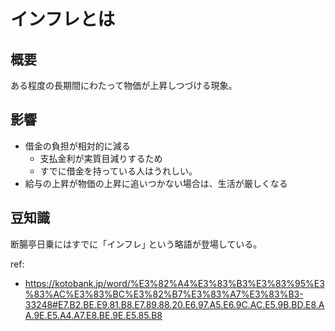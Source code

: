 # インフレとは

## 概要
ある程度の長期間にわたって物価が上昇しつづける現象。

## 影響
- 借金の負担が相対的に減る
  - 支払金利が実質目減りするため
  - すでに借金を持っている人はうれしい。
- 給与の上昇が物価の上昇に追いつかない場合は、生活が厳しくなる


## 豆知識
断腸亭日乗にはすでに「インフレ｣ という略語が登場している。

ref:
- <https://kotobank.jp/word/%E3%82%A4%E3%83%B3%E3%83%95%E3%83%AC%E3%83%BC%E3%82%B7%E3%83%A7%E3%83%B3-33248#E7.B2.BE.E9.81.B8.E7.89.88.20.E6.97.A5.E6.9C.AC.E5.9B.BD.E8.AA.9E.E5.A4.A7.E8.BE.9E.E5.85.B8>

